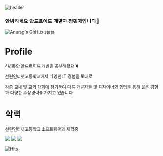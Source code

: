 
![header](https://capsule-render.vercel.app/api?type=waving&color=gradient&height=300&section=header&text=Welcome%to%Polaris%GitHub&fontSize=60)


### 안녕하세요 안드로이드 개발자 정민재입니다👋
![Anurag's GitHub stats](https://github-readme-stats.vercel.app/api?username=polaris428&show_icons=true&theme=radical)
# Profile
4년동안 안드로이드 개발을 공부해왔으며 

선린인터넷고등학교에서 다양한 IT 경험을 토대로 

각종 교내 및 교외 대회에 참가하여 다른 개발자들 및 디자이너와 협업을 통해 많은 경험과 다양한 수상경력을 가지고 있습니다

# 학력
선린인터넷고등학교 소프트웨어과 재학중


<img src="https://img.shields.io/badge/Android-3DDC84?style=flat-square&logo=Android&logoColor=white"/></a> 
<img src="https://img.shields.io/badge/Kotlin-7F52FF?style=flat-square&logo=Kotlin&logoColor=white"/></a>
<img src="https://img.shields.io/badge/Python-3766AB?style=flat-square&logo=Python&logoColor=white"/></a>



[![Hits](https://hits.seeyoufarm.com/api/count/incr/badge.svg?url=https%3A%2F%2Fgithub.com%2Fgjbae1212%2Fhit-counter&count_bg=%2379C83D&title_bg=%23555555&icon=android.svg&icon_color=%23E7E7E7&title=%EB%B0%A9%EB%AC%B8%EC%9E%90%EC%88%98&edge_flat=false)](https://hits.seeyoufarm.com)
